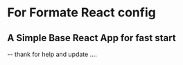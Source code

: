 # For Formate React config

## A Simple Base React App for fast start

-- thank for help and update ....
